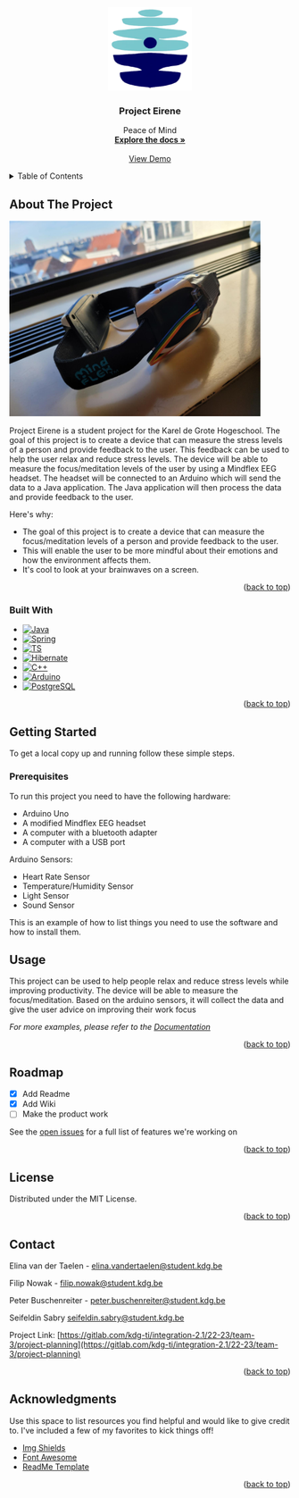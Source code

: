 <!-- PROJECT LOGO -->
<br />
<div align="center">
  <a href="https://github.com/othneildrew/Best-README-Template">
    <img src="resources/eirene.png" alt="Logo" width="150" height="150">
  </a>

<h3 align="center">Project Eirene</h3>

  <p align="center">
    Peace of Mind
    <br />
    <a href="https://gitlab.com/kdg-ti/integration-2.1/22-23/team-3/project-planning/-/wikis/Wiki"><strong>Explore the docs »</strong></a>
    <br />
    <br />
    <a href="https://gitlab.com/kdg-ti/integration-2.1/22-23/team-3/project-planning/-/tree/main">View Demo</a>
  </p>
</div>



<!-- TABLE OF CONTENTS -->
<details>
  <summary>Table of Contents</summary>
  <ol>
    <li>
      <a href="#about-the-project">About The Project</a>
      <ul>
        <li><a href="#built-with">Built With</a></li>
      </ul>
    </li>
    <li>
      <a href="#getting-started">Getting Started</a>

[//]: # (        PLEASE UNCOMMENT THIS LATER)

[//]: # (      <ul>)

[//]: # (        <li><a href="#prerequisites">Prerequisites</a></li>)

[//]: # (        <li><a href="#installation">Installation</a></li>)

[//]: # (      </ul>)

    </li>
    <li><a href="#usage">Usage</a></li>
    <li><a href="#roadmap">Roadmap</a></li>

[//]: # (    <li><a href="#contributing">Contributing</a></li>)

    <li><a href="#license">License</a></li>
    <li><a href="#contact">Contact</a></li>

[//]: # (    <li><a href="#acknowledgments">Acknowledgments</a></li>)
  </ol>
</details>



<!-- ABOUT THE PROJECT -->

## About The Project

<img src="resources/mindflex.jpg" width="450" height="350">

Project Eirene is a student project for the Karel de Grote Hogeschool. The goal of this project is to create a device
that can measure the stress levels of a person and provide feedback to the user. This feedback can be used to help the
user relax and reduce stress levels. The device will be able to measure the focus/meditation levels of the user by using
a
Mindflex EEG headset. The headset will be connected to an Arduino which will send the data to a Java application. The
Java application will then process the data and provide feedback to the user.

Here's why:

* The goal of this project is to create a device that can measure the focus/meditation levels of a person and provide
  feedback to the user.
* This will enable the user to be more mindful about their emotions and how the environment affects them.
* It's cool to look at your brainwaves on a screen.

<p align="right">(<a href="#readme-top">back to top</a>)</p>

### Built With

* [![Java][Java]][Java-url]
* [![Spring][spring.io]][Spring-url]
* [![TS][TS]][TS-url]
* [![Hibernate][hibernate]][hibernate-url]
* [![C++][C++]][C++-url]
* [![Arduino][Arduino]][Arduino-url]
* [![PostgreSQL][PostgreSQL]][PostgreSQL-url]

<p align="right">(<a href="#readme-top">back to top</a>)</p>

<!-- GETTING STARTED -->

## Getting Started

To get a local copy up and running follow these simple steps.

### Prerequisites

To run this project you need to have the following hardware:

* Arduino Uno
* A modified Mindflex EEG headset
* A computer with a bluetooth adapter
* A computer with a USB port

Arduino Sensors:

* Heart Rate Sensor
* Temperature/Humidity Sensor
* Light Sensor
* Sound Sensor

This is an example of how to list things you need to use the software and how to install them.


[//]: # (### Installation)

[//]: # ()

[//]: # (_Below is an example of how you can instruct your audience on installing and setting up your app. This template doesn't)

[//]: # (rely on any external dependencies or services._)

[//]: # ()

[//]: # (1. Get a free API Key at [https://example.com]&#40;https://example.com&#41;)

[//]: # (2. Clone the repo)

[//]: # (   ```sh)

[//]: # (   git clone https://github.com/your_username_/Project-Name.git)

[//]: # (   ```)

[//]: # (3. Install NPM packages)

[//]: # (   ```sh)

[//]: # (   npm install)

[//]: # (   ```)

[//]: # (4. Enter your API in `config.js`)

[//]: # (   ```js)

[//]: # (   const API_KEY = 'ENTER YOUR API';)

[//]: # (   ```)

[//]: # ()

[//]: # (<p align="right">&#40;<a href="#readme-top">back to top</a>&#41;</p>)



<!-- USAGE EXAMPLES -->

## Usage

This project can be used to help people relax and reduce stress levels while improving productivity. The device will be
able to measure the focus/meditation. Based on the arduino sensors, it will collect the data and give the user advice on
improving their work focus

_For more examples, please refer to
the [Documentation](https://gitlab.com/kdg-ti/integration-2.1/22-23/team-3/project-planning/-/wikis/Wiki)_

<p align="right">(<a href="#readme-top">back to top</a>)</p>



<!-- ROADMAP -->

## Roadmap

- [x] Add Readme
- [x] Add Wiki
- [ ] Make the product work

See the [open issues](https://gitlab.com/kdg-ti/integration-2.1/22-23/team-3/project-planning/-/boards) for a full list
of features we're working on

<p align="right">(<a href="#readme-top">back to top</a>)</p>

<!-- LICENSE -->

## License

Distributed under the MIT License.

<p align="right">(<a href="#readme-top">back to top</a>)</p>



<!-- CONTACT -->

## Contact

Elina van der Taelen - elina.vandertaelen@student.kdg.be

Filip Nowak - filip.nowak@student.kdg.be

Peter Buschenreiter - peter.buschenreiter@student.kdg.be

Seifeldin Sabry seifeldin.sabry@student.kdg.be

Project
Link: [https://gitlab.com/kdg-ti/integration-2.1/22-23/team-3/project-planning](https://gitlab.com/kdg-ti/integration-2.1/22-23/team-3/project-planning)

<p align="right">(<a href="#readme-top">back to top</a>)</p>



<!-- ACKNOWLEDGMENTS -->

## Acknowledgments

Use this space to list resources you find helpful and would like to give credit to. I've included a few of my favorites
to kick things off!

* [Img Shields](https://shields.io)
* [Font Awesome](https://fontawesome.com)
* [ReadMe Template](https://github.com/othneildrew/Best-README-Template)

<p align="right">(<a href="#readme-top">back to top</a>)</p>



<!-- MARKDOWN LINKS & IMAGES -->
<!-- https://www.markdownguide.org/basic-syntax/#reference-style-links -->

[contributors-shield]: https://img.shields.io/github/contributors/othneildrew/Best-README-Template.svg?style=for-the-badge

[contributors-url]: https://github.com/othneildrew/Best-README-Template/graphs/contributors

[forks-shield]: https://img.shields.io/github/forks/othneildrew/Best-README-Template.svg?style=for-the-badge

[forks-url]: https://github.com/othneildrew/Best-README-Template/network/members

[stars-shield]: https://img.shields.io/github/stars/othneildrew/Best-README-Template.svg?style=for-the-badge

[stars-url]: https://github.com/othneildrew/Best-README-Template/stargazers

[issues-shield]: https://img.shields.io/github/issues/othneildrew/Best-README-Template.svg?style=for-the-badge

[issues-url]: https://github.com/othneildrew/Best-README-Template/issues

[license-shield]: https://img.shields.io/github/license/othneildrew/Best-README-Template.svg?style=for-the-badge

[license-url]: https://github.com/othneildrew/Best-README-Template/blob/master/LICENSE.txt

[linkedin-shield]: https://img.shields.io/badge/-LinkedIn-black.svg?style=for-the-badge&logo=linkedin&colorB=555

[linkedin-url]: https://linkedin.com/in/othneildrew

[product-screenshot]: images/screenshot.png

[Next.js]: https://img.shields.io/badge/next.js-000000?style=for-the-badge&logo=nextdotjs&logoColor=white

[Next-url]: https://nextjs.org/

[React.js]: https://img.shields.io/badge/React-20232A?style=for-the-badge&logo=react&logoColor=61DAFB

[React-url]: https://reactjs.org/

[Vue.js]: https://img.shields.io/badge/Vue.js-35495E?style=for-the-badge&logo=vuedotjs&logoColor=4FC08D

[Vue-url]: https://vuejs.org/

[Angular.io]: https://img.shields.io/badge/Angular-DD0031?style=for-the-badge&logo=angular&logoColor=white

[Angular-url]: https://angular.io/

[Svelte.dev]: https://img.shields.io/badge/Svelte-4A4A55?style=for-the-badge&logo=svelte&logoColor=FF3E00

[Svelte-url]: https://svelte.dev/

[Laravel.com]: https://img.shields.io/badge/Laravel-FF2D20?style=for-the-badge&logo=laravel&logoColor=white

[Laravel-url]: https://laravel.com

[Bootstrap.com]: https://img.shields.io/badge/Bootstrap-563D7C?style=for-the-badge&logo=bootstrap&logoColor=white

[Bootstrap-url]: https://getbootstrap.com

[JQuery.com]: https://img.shields.io/badge/jQuery-0769AD?style=for-the-badge&logo=jquery&logoColor=white

[JQuery-url]: https://jquery.com

[Spring.io]: https://img.shields.io/badge/Spring-6DB33F?style=for-the-badge&logo=spring&logoColor=white

[spring-url]: https://spring.io/

[TS]: https://img.shields.io/badge/TypeScript-007ACC?style=for-the-badge&logo=typescript&logoColor=white

[TS-url]: https://www.typescriptlang.org/

[Hibernate]: https://img.shields.io/badge/Hibernate-59666C?style=for-the-badge&logo=hibernate&logoColor=white

[Hibernate-url]: https://hibernate.org/

[C++]: https://img.shields.io/badge/C++-00599C?style=for-the-badge&logo=c%2B%2B&logoColor=white

[C++-url]: https://www.cplusplus.com/

[Arduino]: https://img.shields.io/badge/Arduino-00979D?style=for-the-badge&logo=arduino&logoColor=white

[Arduino-url]: https://www.arduino.cc/

[Java]: https://img.shields.io/badge/Java-ED8B00?style=for-the-badge&logo=java&logoColor=white

[Java-url]: https://www.java.com/

[PostgreSQL]: https://img.shields.io/badge/PostgreSQL-316192?style=for-the-badge&logo=postgresql&logoColor=white

[PostgreSQL-url]: https://www.postgresql.org/